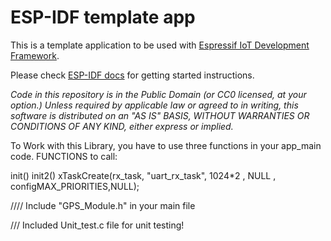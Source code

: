 ESP-IDF template app
====================

This is a template application to be used with [Espressif IoT Development Framework](https://github.com/espressif/esp-idf).

Please check [ESP-IDF docs](https://docs.espressif.com/projects/esp-idf/en/latest/get-started/index.html) for getting started instructions.

*Code in this repository is in the Public Domain (or CC0 licensed, at your option.)
Unless required by applicable law or agreed to in writing, this
software is distributed on an "AS IS" BASIS, WITHOUT WARRANTIES OR
CONDITIONS OF ANY KIND, either express or implied.*


To Work with this Library, you have to use three functions in your app_main code.
FUNCTIONS to call: 


init()
init2()
xTaskCreate(rx_task, "uart_rx_task", 1024*2 , NULL , configMAX_PRIORITIES,NULL);

//// Include "GPS_Module.h" in your main file

/// Included Unit_test.c file for unit testing!
